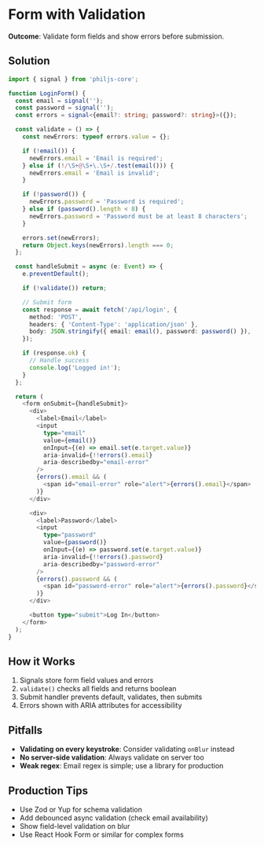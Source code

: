 # Form with Validation

**Outcome**: Validate form fields and show errors before submission.

## Solution

```typescript
import { signal } from 'philjs-core';

function LoginForm() {
  const email = signal('');
  const password = signal('');
  const errors = signal<{email?: string; password?: string}>({});

  const validate = () => {
    const newErrors: typeof errors.value = {};

    if (!email()) {
      newErrors.email = 'Email is required';
    } else if (!/\S+@\S+\.\S+/.test(email())) {
      newErrors.email = 'Email is invalid';
    }

    if (!password()) {
      newErrors.password = 'Password is required';
    } else if (password().length < 8) {
      newErrors.password = 'Password must be at least 8 characters';
    }

    errors.set(newErrors);
    return Object.keys(newErrors).length === 0;
  };

  const handleSubmit = async (e: Event) => {
    e.preventDefault();

    if (!validate()) return;

    // Submit form
    const response = await fetch('/api/login', {
      method: 'POST',
      headers: { 'Content-Type': 'application/json' },
      body: JSON.stringify({ email: email(), password: password() }),
    });

    if (response.ok) {
      // Handle success
      console.log('Logged in!');
    }
  };

  return (
    <form onSubmit={handleSubmit}>
      <div>
        <label>Email</label>
        <input
          type="email"
          value={email()}
          onInput={(e) => email.set(e.target.value)}
          aria-invalid={!!errors().email}
          aria-describedby="email-error"
        />
        {errors().email && (
          <span id="email-error" role="alert">{errors().email}</span>
        )}
      </div>

      <div>
        <label>Password</label>
        <input
          type="password"
          value={password()}
          onInput={(e) => password.set(e.target.value)}
          aria-invalid={!!errors().password}
          aria-describedby="password-error"
        />
        {errors().password && (
          <span id="password-error" role="alert">{errors().password}</span>
        )}
      </div>

      <button type="submit">Log In</button>
    </form>
  );
}
```

## How it Works

1. Signals store form field values and errors
2. `validate()` checks all fields and returns boolean
3. Submit handler prevents default, validates, then submits
4. Errors shown with ARIA attributes for accessibility

## Pitfalls

- **Validating on every keystroke**: Consider validating `onBlur` instead
- **No server-side validation**: Always validate on server too
- **Weak regex**: Email regex is simple; use a library for production

## Production Tips

- Use Zod or Yup for schema validation
- Add debounced async validation (check email availability)
- Show field-level validation on blur
- Use React Hook Form or similar for complex forms
